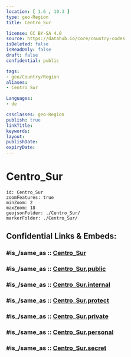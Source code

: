 ```yaml
---
location: [ 1.6 , 10.3 ] 
type: geo-Region
title: Centro_Sur

license: CC BY-SA 4.0
source: https://datahub.io/core/country-codes
isDeleted: false
isReadOnly: false
draft: false
confidential: public

tags:
- geo/Country/Region
aliases:
- Centro_Sur

Languages:
- de

cssclasses: geo-Region
publish: true
linkTitle: 
keywords: 
layout: 
publishDate: 
expiryDate: 
---
```


# Centro_Sur

```leaflet
id: Centro_Sur
zoomFeatures: true 
minZoom: 2 
maxZoom: 18
geojsonFolder: ./Centro_Sur/
markerFolder: ./Centro_Sur/
```


## Confidential Links & Embeds: 

### #is_/same_as :: [Centro_Sur](/_Standards/Earth/Continent/Africa/Africa~Central/Equatorial_Guinea/Provinces~Equatorial_Guinea/Centro_Sur.md) 

### #is_/same_as :: [Centro_Sur.public](/_public/Earth/Continent/Africa/Africa~Central/Equatorial_Guinea/Provinces~Equatorial_Guinea/Centro_Sur.public.md) 

### #is_/same_as :: [Centro_Sur.internal](/_internal/Earth/Continent/Africa/Africa~Central/Equatorial_Guinea/Provinces~Equatorial_Guinea/Centro_Sur.internal.md) 

### #is_/same_as :: [Centro_Sur.protect](/_protect/Earth/Continent/Africa/Africa~Central/Equatorial_Guinea/Provinces~Equatorial_Guinea/Centro_Sur.protect.md) 

### #is_/same_as :: [Centro_Sur.private](/_private/Earth/Continent/Africa/Africa~Central/Equatorial_Guinea/Provinces~Equatorial_Guinea/Centro_Sur.private.md) 

### #is_/same_as :: [Centro_Sur.personal](/_personal/Earth/Continent/Africa/Africa~Central/Equatorial_Guinea/Provinces~Equatorial_Guinea/Centro_Sur.personal.md) 

### #is_/same_as :: [Centro_Sur.secret](/_secret/Earth/Continent/Africa/Africa~Central/Equatorial_Guinea/Provinces~Equatorial_Guinea/Centro_Sur.secret.md)

